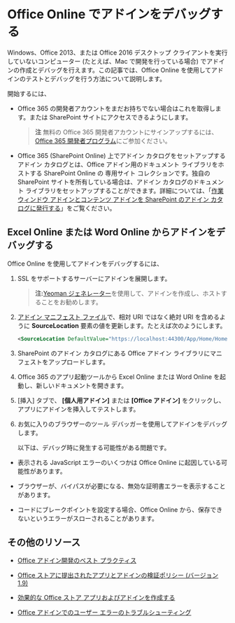 
# <a name="debug-add-ins-in-office-online"></a>Office Online でアドインをデバッグする


Windows、Office 2013、または Office 2016 デスクトップ クライアントを実行していないコンピューター (たとえば、Mac で開発を行っている場合) でアドインの作成とデバッグを行えます。この記事では、Office Online を使用してアドインのテストとデバッグを行う方法について説明します。 

開始するには、


- Office 365 の開発者アカウントをまだお持ちでない場合はこれを取得します。または SharePoint サイトにアクセスできるようにします。
    
     >**注** 無料の Office 365 開発者アカウントにサインアップするには、[Office 365 開発者プログラム](https://dev.office.com/devprogram)にご参加ください。
     
- Office 365 (SharePoint Online) 上でアドイン カタログをセットアップするアドイン カタログとは、Office アドイン用のドキュメント ライブラリをホストする SharePoint Online の 専用サイト コレクションです。独自の SharePoint サイトを所有している場合は、アドイン カタログのドキュメント ライブラリをセットアップすることができます。詳細については、「[作業ウィンドウ アドインとコンテンツ アドインを SharePoint のアドイン カタログに発行する](../publish/publish-task-pane-and-content-add-ins-to-an-add-in-catalog.md)」をご覧ください。
    

## <a name="debug-your-add-in-from-excel-online-or-word-online"></a>Excel Online または Word Online からアドインをデバッグする

Office Online を使用してアドインをデバッグするには、


1. SSL をサポートするサーバーにアドインを展開します。
    
     >**注:**[Yeoman ジェネレーター](https://github.com/OfficeDev/generator-office)を使用して、アドインを作成し、ホストすることをお勧めします。
     
2. [アドイン マニフェスト ファイル](../../docs/overview/add-in-manifests.md)で、相対 URI ではなく絶対 URI を含めるように **SourceLocation** 要素の値を更新します。たとえば次のようにします。
    
    ```xml
    <SourceLocation DefaultValue="https://localhost:44300/App/Home/Home.html" />
    ```
    
3. SharePoint のアドイン カタログにある Office アドイン ライブラリにマニフェストをアップロードします。
    
4. Office 365 のアプリ起動ツールから Excel Online または Word Online を起動し、新しいドキュメントを開きます。
    
5. [挿入] タブで、 **[個人用アドイン]** または **[Office アドイン]** をクリックし、アプリにアドインを挿入してテストします。
    
6. お気に入りのブラウザーのツール デバッガーを使用してアドインをデバッグします。
    
    以下は、デバッグ時に発生する可能性がある問題です。
    
  - 表示される JavaScript エラーのいくつかは Office Online に起因している可能性があります。
    
  - ブラウザーが、バイパスが必要になる、無効な証明書エラーを表示することがあります。
    
  - コードにブレークポイントを設定する場合、Office Online から、保存できないというエラーがスローされることがあります。
    

## <a name="additional-resources"></a>その他のリソース


- [Office アドイン開発のベスト プラクティス](../overview/add-in-development-best-practices.md)
    
- 
  [Office ストアに提出されたアプリとアドインの検証ポリシー (バージョン 1.9)](http://msdn.microsoft.com/library/cd90836a-523e-42f5-ab02-5123cdf9fefe%28Office.15%29.aspx)
    
- 
  [効果的な Office ストア アプリおよびアドインを作成する](http://msdn.microsoft.com/library/c66a6e6b-2e96-458f-8f8c-2a499fe942c9%28Office.15%29.aspx)
    
- [Office アドインでのユーザー エラーのトラブルシューティング](../testing/testing-and-troubleshooting.md)
    
